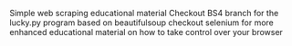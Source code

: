 Simple web scraping educational material
Checkout BS4 branch for the lucky.py program based on beautifulsoup
checkout selenium for more enhanced educational material on how to take control over your browser
